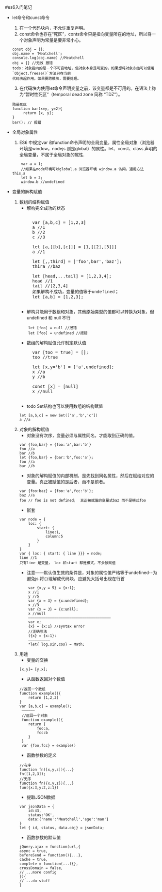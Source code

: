 #es6入门笔记
- let命令和cunst命令
    1. 在一个代码块内，不允许重复声明。
    2. const命令也存在“死区”，conts命令只是指向变量所在的地址，所以将一个对象声明为常量是要非常小心。
    ```
    const obj = {};
    obj.name = 'Meatchell';
    console.log(obj.name) //Meatchell
    obj = {} //无效 报错
    todo：对象指向的是一个不可变地址，但对象本身是可变的，如果想将对象冻结可以使用`Object.freeze()`方法只在当前
    代码块起作用，如果要跨模块，需要处理。
    ```
    3. 在代码块内使用let命令声明变量之前，该变量都是不可用的。在语法上称为“暂时性死区”（temporal dead zone 简称 “TDZ”）。
    ```
    隐蔽死区
    function bar(x=y, y=2){
         return [x, y];
    }
    bar(); // 报错
    ```
    
- 全局对象属性
    1. ES6 中规定var 和function命令声明的全局变量，属性全局对象（浏览器环境是window，nodejs 则是global）的属性。let、const、class 声明的全局变量，不属于全局对象的属性.
    ```
        var a = 1;
        //如果在node环境可以global.a 浏览器环境 window.a 访问，通用方法 this.a
        let b = 2;
        window.b //undefined        
    ```
    
- 变量的解构赋值
    1. 数组的结构赋值
        - 解构完全成功的状态
        <pre> 
            var [a,b,c] = [1,2,3]
            a //1
            b //2
            c //3
            
            let [a,[[b],[c]]] = [1,[[2],[3]]]
            a //1
            
            let [,,third] = ['foo',bar','baz'];
            thira //baz
            
            let [head,...tail] = [1,2,3,4];
            head //1
            tail //[2,3,4]
            如果解构不成功，变量的值等于undefined；
            let [a,b] = [1,2,3];
        </pre>
        - 解构只能用于数组和对象，其他原始类型的值都可以转换为对象，但undefined 和 null 不行
        ```
            let [foo] = null //报错
            let [foo] = undefined //报错
        ```
        - 数组的解构赋值允许制定默认值
        <pre>
            var [too = true] = [];
            too //true
            
            let [x,y='b'] = ['a',undefined];
            x //a
            y //b
            
            const [x] = [null]
            x //null  
        </pre>
        - todo Set结构也可以使用数组的结构赋值
        ```
        let [a,b,c] = new Set(['a','b','c'])
        a //a
        ```
    2. 对象的解构赋值
        - 对象没有次序，变量必须与属性同名，才能取到正确的值。
        ```
        var {foo,bar} = {foo:'a',bar:'b'}
        foo //a
        bar //b
        let {foo,bar} = {bar:'b',foo:'a'};
        foo //a
        bar //b
        ```
        - 对象的解构赋值的内部机制，是先找到同名属性，然后在赋给对应的变量。真正被赋值的是后者，而不是前者。
        ```
        var {foo:baz} = {foo:'a',fcc:'b'};
        baz //a
        foo // foo is not defined;  真正被赋值的变量式baz 而不是模式foo
        ```
        - 嵌套
        ```
        var node = {
            loc: {
                start: {
                    line:1,
                    column:5
                }
            }
        } 
        var { loc: { start: { line }}} = node;
        line //1
        只有line 是变量， loc 和start 都是模式，不会被赋值
        ```
        - 注意——默认值生效的条件是，对象的属性值严格等于undefined--为避免js 将`{}`理解成代码块，应避免大括号出现在行首
        ```
            var {x,y = 5} = {x:1};
            x //1
            y //5
            var {x = 3} = {x:undefined};
            x //3
            var {x = 3} = {x:unll};
            x //null  
            ——————————————————————————————————————
            var x;
            {x} = {x:1} //syntax error
            //正确写法
            ({x} = {x:1}:
            ——————————
            *let{ log,sin,cos} = Math;
        ```
    3. 用途
        - 变量的交换
        ```
        [x,y]= [y,x];
        ```
        - 从函数返回对个数值
        ```
        //返回一个数组
        function example(){
            return [1,2,3]
        }
        var [a,b,c] = example();
         ——————
         //返回一个对象
         function example(){
            return {
                foo:a,
                fcc:b
            }
         }
         var {foo,fcc} = example()
        ```
        - 函数参数的定义
        ```
        //有序
        function fn([x,y,z]){...}
        fn([1,2,3]);
        //无序
        function fn({x,y,z}){...}
        fun({x:3,y:2,z:1})
        ```
        - 提取JSON数据
        ```
        var jsonData = {
            id:43,
            status:'OK',
            data:{'name':'Meatchell','age':'man'}
        }
        let { id, status, data.obj} = jsonData;
        ```
        - 函数参数的默认值
        ```
        jQuery.ajax = function(url,{
        async = true,
        beforeSend = function(){...},
        cache = true,
        complete = function(...){},
        crossDomain = false,
        // ...more config
        }){
        // ...do stuff
        }
        ```
   